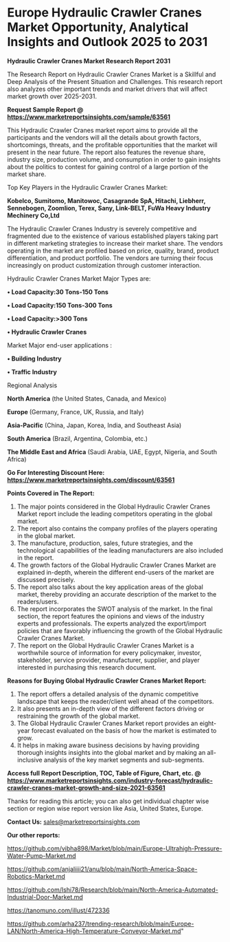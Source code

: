 # Europe Hydraulic Crawler Cranes Market Opportunity, Analytical Insights and Outlook 2025 to 2031

<strong>Hydraulic Crawler Cranes Market Research Report 2031</strong>

The Research Report on Hydraulic Crawler Cranes Market is a Skillful and Deep Analysis of the Present Situation and Challenges. This research report also analyzes other important trends and market drivers that will affect market growth over 2025-2031.

<strong>Request Sample Report @ <a href=https://www.marketreportsinsights.com/sample/63561>https://www.marketreportsinsights.com/sample/63561</a></strong>

This Hydraulic Crawler Cranes market report aims to provide all the participants and the vendors will all the details about growth factors, shortcomings, threats, and the profitable opportunities that the market will present in the near future. The report also features the revenue share, industry size, production volume, and consumption in order to gain insights about the politics to contest for gaining control of a large portion of the market share.

Top Key Players in the Hydraulic Crawler Cranes Market:

<strong>Kobelco, Sumitomo, Manitowoc, Casagrande SpA, Hitachi, Liebherr, Sennebogen, Zoomlion, Terex, Sany, Link-BELT, FuWa Heavy Industry Mechinery Co,Ltd</strong>

The Hydraulic Crawler Cranes Industry is severely competitive and fragmented due to the existence of various established players taking part in different marketing strategies to increase their market share. The vendors operating in the market are profiled based on price, quality, brand, product differentiation, and product portfolio. The vendors are turning their focus increasingly on product customization through customer interaction.

Hydraulic Crawler Cranes Market Major Types are:

<strong>• Load Capacity:30 Tons-150 Tons

• Load Capacity:150 Tons-300 Tons

• Load Capacity:>300 Tons

• Hydraulic Crawler Cranes</strong>

Market Major end-user applications :

<strong>• Building Industry

• Traffic Industry</strong>

Regional Analysis

</u><strong><b>North America</b></strong> (the United States, Canada, and Mexico)

<strong><b>Europe </b></strong>(Germany, France, UK, Russia, and Italy)

<strong><b>Asia-Pacific</b></strong> (China, Japan, Korea, India, and Southeast Asia)

<strong><b>South America</b></strong> (Brazil, Argentina, Colombia, etc.)

<strong><b>The Middle East and Africa</b></strong> (Saudi Arabia, UAE, Egypt, Nigeria, and South Africa)

<strong>Go For Interesting Discount Here: <a href=https://www.marketreportsinsights.com/discount/63561>https://www.marketreportsinsights.com/discount/63561</a></strong>

<strong>Points Covered in The Report:</strong>
<ol>
  <li>The major points considered in the Global Hydraulic Crawler Cranes Market report include the leading competitors operating in the global market.</li>
  <li>The report also contains the company profiles of the players operating in the global market.</li>
  <li>The manufacture, production, sales, future strategies, and the technological capabilities of the leading manufacturers are also included in the report.</li>
  <li>The growth factors of the Global Hydraulic Crawler Cranes Market are explained in-depth, wherein the different end-users of the market are discussed precisely.</li>
  <li>The report also talks about the key application areas of the global market, thereby providing an accurate description of the market to the readers/users.</li>
  <li>The report incorporates the SWOT analysis of the market. In the final section, the report features the opinions and views of the industry experts and professionals. The experts analyzed the export/import policies that are favorably influencing the growth of the Global Hydraulic Crawler Cranes Market.</li>
  <li>The report on the Global Hydraulic Crawler Cranes Market is a worthwhile source of information for every policymaker, investor, stakeholder, service provider, manufacturer, supplier, and player interested in purchasing this research document.</li>
</ol>
<strong>Reasons for Buying Global Hydraulic Crawler Cranes Market Report:</strong>

<ol>
  <li>The report offers a detailed analysis of the dynamic competitive landscape that keeps the reader/client well ahead of the competitors.</li>
  <li>It also presents an in-depth view of the different factors driving or restraining the growth of the global market.</li>
  <li>The Global Hydraulic Crawler Cranes Market report provides an eight-year forecast evaluated on the basis of how the market is estimated to grow.</li>
  <li>It helps in making aware business decisions by having providing thorough insights insights into the global market and by making an all-inclusive analysis of the key market segments and sub-segments.</li>
</ol>
<strong>Access full Report Description, TOC, Table of Figure, Chart, etc. @ <a href=https://www.marketreportsinsights.com/industry-forecast/hydraulic-crawler-cranes-market-growth-and-size-2021-63561>https://www.marketreportsinsights.com/industry-forecast/hydraulic-crawler-cranes-market-growth-and-size-2021-63561</a></strong>


Thanks for reading this article; you can also get individual chapter wise section or region wise report version like Asia, United States, Europe.

<strong>Contact Us:</strong>
sales@marketreportsinsights.com

<strong>Our other reports:</strong>

<a href=https://github.com/vibha898/Market/blob/main/Europe-Ultrahigh-Pressure-Water-Pump-Market.md>https://github.com/vibha898/Market/blob/main/Europe-Ultrahigh-Pressure-Water-Pump-Market.md</a>

<a href=https://github.com/anjaliiii21/anu/blob/main/North-America-Space-Robotics-Market.md>https://github.com/anjaliiii21/anu/blob/main/North-America-Space-Robotics-Market.md</a>

<a href=https://github.com/Ishi78/Research/blob/main/North-America-Automated-Industrial-Door-Market.md>https://github.com/Ishi78/Research/blob/main/North-America-Automated-Industrial-Door-Market.md</a>

<a href=https://tanomuno.com/illust/472336>https://tanomuno.com/illust/472336</a>

<a href=https://github.com/arha237/trending-research/blob/main/Europe-LAN/North-America-High-Temperature-Conveyor-Market.md>https://github.com/arha237/trending-research/blob/main/Europe-LAN/North-America-High-Temperature-Conveyor-Market.md</a>"
